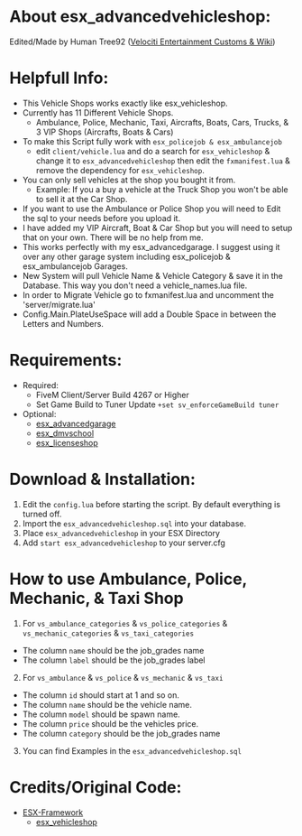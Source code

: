 # About esx_advancedvehicleshop:
Edited/Made by Human Tree92 ([Velociti Entertainment Customs & Wiki]( http://www.velocitientertainment.com/customs/ ))

# Helpfull Info:
* This Vehicle Shops works exactly like esx_vehicleshop.
* Currently has 11 Different Vehicle Shops.
  * Ambulance, Police, Mechanic, Taxi, Aircrafts, Boats, Cars, Trucks, & 3 VIP Shops (Aircrafts, Boats & Cars)
* To make this Script fully work with `esx_policejob & esx_ambulancejob`
  * edit `client/vehicle.lua` and do a search for `esx_vehicleshop` & change it to `esx_advancedvehicleshop` then edit the `fxmanifest.lua` & remove the dependency for `esx_vehicleshop`.
* You can only sell vehicles at the shop you bought it from.
  * Example: If you a buy a vehicle at the Truck Shop you won't be able to sell it at the Car Shop.
* If you want to use the Ambulance or Police Shop you will need to Edit the sql to your needs before you upload it.
* I have added my VIP Aircraft, Boat & Car Shop but you will need to setup that on your own. There will be no help from me.
* This works perfectly with my esx_advancedgarage. I suggest using it over any other garage system including esx_policejob & esx_ambulancejob Garages.
* New System will pull Vehicle Name & Vehicle Category & save it in the Database. This way you don't need a vehicle_names.lua file.
* In order to Migrate Vehicle go to fxmanifest.lua and uncomment the 'server/migrate.lua'
* Config.Main.PlateUseSpace will add a Double Space in between the Letters and Numbers.

# Requirements:
* Required:
  * FiveM Client/Server Build 4267 or Higher
  * Set Game Build to Tuner Update `+set sv_enforceGameBuild tuner`
* Optional:
  * [esx_advancedgarage]( https://github.com/HumanTree92/VENT_ESX_Scripts )
  * [esx_dmvschool]( https://github.com/esx-framework/esx-legacy/tree/main/%5Besx_addons%5D/esx_dmvschool )
  * [esx_licenseshop]( https://github.com/HumanTree92/VENT_ESX_Scripts )

# Download & Installation:
1) Edit the `config.lua` before starting the script. By default everything is turned off.
2) Import the `esx_advancedvehicleshop.sql` into your database.
3) Place `esx_advancedvehicleshop` in your ESX Directory
4) Add `start esx_advancedvehicleshop` to your server.cfg

# How to use Ambulance, Police, Mechanic, & Taxi Shop
1) For `vs_ambulance_categories` & `vs_police_categories` & `vs_mechanic_categories` & `vs_taxi_categories`
  * The column `name` should be the job_grades name
  * The column `label` should be the job_grades label
2) For `vs_ambulance` & `vs_police` & `vs_mechanic` & `vs_taxi`
  * The column `id` should start at 1 and so on.
  * The column `name` should be the vehicle name.
  * The column `model` should be spawn name.
  * The column `price` should be the vehicles price.
  * The column `category` should be the job_grades name
3) You can find Examples in the `esx_advancedvehicleshop.sql`

# Credits/Original Code:
* [ESX-Framework]( https://github.com/esx-framework )
  * [esx_vehicleshop]( https://github.com/esx-framework/esx-legacy/tree/main/%5Besx_addons%5D/esx_vehicleshop )
